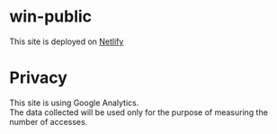 # win-public
This site is deployed on [Netlify](https://netlify.com)

# Privacy
This site is using Google Analytics.  
The data collected will be used only for the purpose of measuring the number of accesses.
